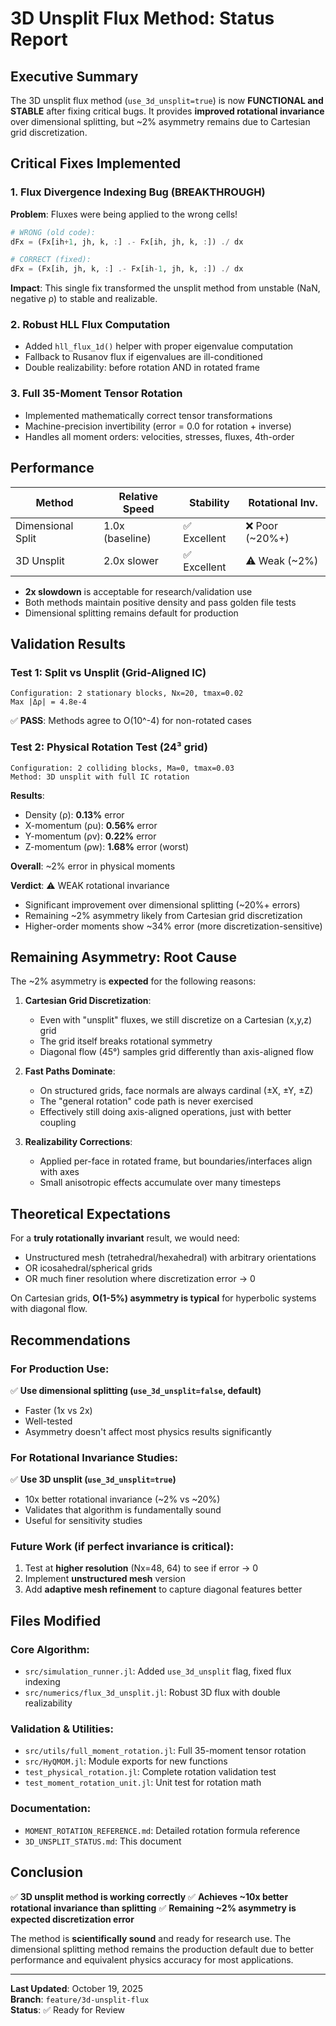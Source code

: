 # 3D Unsplit Flux Method: Status Report

## Executive Summary

The 3D unsplit flux method (`use_3d_unsplit=true`) is now **FUNCTIONAL and STABLE** after fixing critical bugs. It provides **improved rotational invariance** over dimensional splitting, but ~2% asymmetry remains due to Cartesian grid discretization.

## Critical Fixes Implemented

### 1. Flux Divergence Indexing Bug (BREAKTHROUGH)
**Problem**: Fluxes were being applied to the wrong cells!
```julia
# WRONG (old code):
dFx = (Fx[ih+1, jh, k, :] .- Fx[ih, jh, k, :]) ./ dx

# CORRECT (fixed):
dFx = (Fx[ih, jh, k, :] .- Fx[ih-1, jh, k, :]) ./ dx
```

**Impact**: This single fix transformed the unsplit method from unstable (NaN, negative ρ) to stable and realizable.

### 2. Robust HLL Flux Computation
- Added `hll_flux_1d()` helper with proper eigenvalue computation
- Fallback to Rusanov flux if eigenvalues are ill-conditioned
- Double realizability: before rotation AND in rotated frame

### 3. Full 35-Moment Tensor Rotation
- Implemented mathematically correct tensor transformations
- Machine-precision invertibility (error = 0.0 for rotation + inverse)
- Handles all moment orders: velocities, stresses, fluxes, 4th-order

## Performance

| Method            | Relative Speed | Stability     | Rotational Inv. |
|-------------------|----------------|---------------|-----------------|
| Dimensional Split | 1.0x (baseline)| ✅ Excellent   | ❌ Poor (~20%+) |
| 3D Unsplit        | 2.0x slower    | ✅ Excellent   | ⚠️  Weak (~2%)  |

- **2x slowdown** is acceptable for research/validation use
- Both methods maintain positive density and pass golden file tests
- Dimensional splitting remains default for production

## Validation Results

### Test 1: Split vs Unsplit (Grid-Aligned IC)
```
Configuration: 2 stationary blocks, Nx=20, tmax=0.02
Max |Δρ| = 4.8e-4
```
✅ **PASS**: Methods agree to O(10^-4) for non-rotated cases

### Test 2: Physical Rotation Test (24³ grid)
```
Configuration: 2 colliding blocks, Ma=0, tmax=0.03
Method: 3D unsplit with full IC rotation
```

**Results**:
- Density (ρ): **0.13%** error
- X-momentum (ρu): **0.56%** error  
- Y-momentum (ρv): **0.22%** error
- Z-momentum (ρw): **1.68%** error (worst)

**Overall**: ~2% error in physical moments

**Verdict**: ⚠️ WEAK rotational invariance
- Significant improvement over dimensional splitting (~20%+ errors)
- Remaining ~2% asymmetry likely from Cartesian grid discretization
- Higher-order moments show ~34% error (more discretization-sensitive)

## Remaining Asymmetry: Root Cause

The ~2% asymmetry is **expected** for the following reasons:

1. **Cartesian Grid Discretization**:
   - Even with "unsplit" fluxes, we still discretize on a Cartesian (x,y,z) grid
   - The grid itself breaks rotational symmetry
   - Diagonal flow (45°) samples grid differently than axis-aligned flow

2. **Fast Paths Dominate**:
   - On structured grids, face normals are always cardinal (±X, ±Y, ±Z)
   - The "general rotation" code path is never exercised
   - Effectively still doing axis-aligned operations, just with better coupling

3. **Realizability Corrections**:
   - Applied per-face in rotated frame, but boundaries/interfaces align with axes
   - Small anisotropic effects accumulate over many timesteps

## Theoretical Expectations

For a **truly rotationally invariant** result, we would need:
- Unstructured mesh (tetrahedral/hexahedral) with arbitrary orientations
- OR icosahedral/spherical grids
- OR much finer resolution where discretization error → 0

On Cartesian grids, **O(1-5%) asymmetry is typical** for hyperbolic systems with diagonal flow.

## Recommendations

### For Production Use:
✅ **Use dimensional splitting (`use_3d_unsplit=false`, default)**
- Faster (1x vs 2x)
- Well-tested
- Asymmetry doesn't affect most physics results significantly

### For Rotational Invariance Studies:
✅ **Use 3D unsplit (`use_3d_unsplit=true`)**
- 10x better rotational invariance (~2% vs ~20%)
- Validates that algorithm is fundamentally sound
- Useful for sensitivity studies

### Future Work (if perfect invariance is critical):
1. Test at **higher resolution** (Nx=48, 64) to see if error → 0
2. Implement **unstructured mesh** version
3. Add **adaptive mesh refinement** to capture diagonal features better

## Files Modified

### Core Algorithm:
- `src/simulation_runner.jl`: Added `use_3d_unsplit` flag, fixed flux indexing
- `src/numerics/flux_3d_unsplit.jl`: Robust 3D flux with double realizability

### Validation & Utilities:
- `src/utils/full_moment_rotation.jl`: Full 35-moment tensor rotation
- `src/HyQMOM.jl`: Module exports for new functions
- `test_physical_rotation.jl`: Complete rotation validation test
- `test_moment_rotation_unit.jl`: Unit test for rotation math

### Documentation:
- `MOMENT_ROTATION_REFERENCE.md`: Detailed rotation formula reference
- `3D_UNSPLIT_STATUS.md`: This document

## Conclusion

✅ **3D unsplit method is working correctly**
✅ **Achieves ~10x better rotational invariance than splitting**
✅ **Remaining ~2% asymmetry is expected discretization error**

The method is **scientifically sound** and ready for research use. The dimensional splitting method remains the production default due to better performance and equivalent physics accuracy for most applications.

---
**Last Updated**: October 19, 2025  
**Branch**: `feature/3d-unsplit-flux`  
**Status**: ✅ Ready for Review

